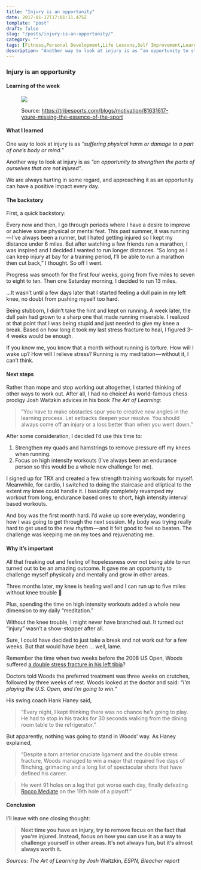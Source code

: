 ```yaml
---
title: "Injury is an opportunity"
date: 2017-01-17T17:01:11.475Z
template: "post"
draft: false
slug: "/posts/injury-is-an-opportunity/"
category: ""
tags: [Fitness,Personal Development,Life Lessons,Self Improvement,Learning]
description: "Another way to look at injury is as “an opportunity to strengthen the parts of ourselves that are not injured”. We are always hurting in some regard, and approaching it as an opportunity can have a…"
---
```


### Injury is an opportunity

#### Learning of the week

<figure>

![](/media/injury-is-an-opportunity-0.jpeg)

<figcaption>Source: <a href="https://tribesports.com/blogs/motivation/81631617-youre-missing-the-essence-of-the-sport" class="figcaption-link">https://tribesports.com/blogs/motivation/81631617-youre-missing-the-essence-of-the-sport</a></figcaption></figure>

#### What I learned

One way to look at injury is as _“suffering physical harm or damage to a part of one’s body or mind.”_

Another way to look at injury is as _“an opportunity to strengthen the parts of ourselves that are not injured”_.

We are always hurting in some regard, and approaching it as an opportunity can have a positive impact every day.

#### The backstory

First, a quick backstory:

Every now and then, I go through periods where I have a desire to improve or achieve some physical or mental feat. This past summer, it was running — I’ve always been a runner, but I hated getting injured so I kept my distance under 6 miles. But after watching a few friends run a marathon, I was inspired and I decided I wanted to run longer distances. “So long as I can keep injury at bay for a training period, I’ll be able to run a marathon then cut back,” I thought. So off I went.

Progress was smooth for the first four weeks, going from five miles to seven to eight to ten. Then one Saturday morning, I decided to run 13 miles.

…It wasn’t until a few days later that I started feeling a dull pain in my left knee, no doubt from pushing myself too hard.

Being stubborn, I didn’t take the hint and kept on running. A week later, the dull pain had grown to a sharp one that made running miserable. I realized at that point that I was being stupid and just needed to give my knee a break. Based on how long it took my last stress fracture to heal, I figured 3–4 weeks would be enough.

If you know me, you know that a month without running is torture. How will I wake up? How will I relieve stress? Running is my meditation — without it, I can’t think.

#### Next steps

Rather than mope and stop working out altogether, I started thinking of other ways to work out. After all, I had no choice! As world-famous chess prodigy Josh Waitzkin advices in his book _The Art of Learning_:

> “You have to make obstacles spur you to creative new angles in the learning process. Let setbacks deepen your resolve. You should always come off an injury or a loss better than when you went down.”

After some consideration, I decided I’d use this time to:

1.  Strengthen my quads and hamstrings to remove pressure off my knees when running.
2.  Focus on high intensity workouts (I’ve always been an endurance person so this would be a whole new challenge for me).

I signed up for TRX and created a few strength training workouts for myself. Meanwhile, for cardio, I switched to doing the staircase and elliptical to the extent my knee could handle it. I basically completely revamped my workout from long, endurance based ones to short, high intensity interval based workouts.

And boy was the first month hard. I’d wake up sore everyday, wondering how I was going to get through the next session. My body was trying really hard to get used to the new rhythm — and it felt good to feel so beaten. The challenge was keeping me on my toes and rejuvenating me.

#### Why it’s important

All that freaking out and feeling of hopelessness over not being able to run turned out to be an amazing outcome. It gave me an opportunity to challenge myself physically and mentally and grow in other areas.

Three months later, my knee is healing well and I can run up to five miles without knee trouble 👏

Plus, spending the time on high intensity workouts added a whole new dimension to my daily “meditation.”

Without the knee trouble, I might never have branched out. It turned out “injury” wasn’t a show-stopper after all.

Sure, I could have decided to just take a break and not work out for a few weeks. But that would have been … well, lame.

Remember the time when two weeks before the 2008 US Open, Woods suffered [a double stress fracture in his left tibia](http://sports.espn.go.com/golf/news/story?id=3450453)?

Doctors told Woods the preferred treatment was three weeks on crutches, followed by three weeks of rest. Woods looked at the doctor and said: _“I’m playing the U.S. Open, and I’m going to win.”_

His swing coach Hank Haney said,

> “Every night, I kept thinking there was no chance he’s going to play. He had to stop in his tracks for 30 seconds walking from the dining room table to the refrigerator.”

But apparently, nothing was going to stand in Woods’ way. As Haney explained,

> “Despite a torn anterior cruciate ligament and the double stress fracture, Woods managed to win a major that required five days of flinching, grimacing and a long list of spectacular shots that have defined his career.

> He went 91 holes on a leg that got worse each day, finally defeating [Rocco Mediate](http://sports.espn.go.com/golf/players/profile?playerId=305) on the 19th hole of a playoff.”

#### Conclusion

I’ll leave with one closing thought:

> **Next time you have an injury, try to remove focus on the fact that you’re injured. Instead, focus on how you can use it as a way to challenge yourself in other areas. It’s not always fun, but it’s almost always worth it.**

_Sources: The Art of Learning by Josh_ Waitzkin, _ESPN, Bleacher report_

